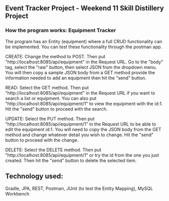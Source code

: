 ## Event Tracker Project - Weekend 11 Skill Distillery Project

### How the program works: Equipment Tracker
The program has an Entity (equipment) where a full CRUD functionality can be
implemented. You can test these functionality through the postman app.

CREATE:
Change the method to POST. Then put "http://localhost:8085/api/equipment" in the
Request URL. Go to the "body" tag, select the "raw" button, then select JSON
from the dropdown menu. You will then copy a sample JSON body from a GET method
provide the information needed to add an equipment then hit the "send" button.

READ:
Select the GET method. Then put "http://localhost:8085/api/equipment" in the
Request URL if you want to search a list or equipment. You can also put
"http://localhost:8085/api/equipment/1" to view the equipment with the id:1.
Hit the "send" button to proceed with the search.

UPDATE:
Select the PUT method. Then put "http://localhost:8085/api/equipment/1" in the
Request URL to be able to edit the equipment id:1. You will need to copy the
JSON body from the GET method and change whatever detail you wish to change.
Hit the "send" button to proceed with the change.

DELETE:
Select the DELETE method. Then put "http://localhost:8085/api/equipment/1" or
try the id from the one you just created. Then hit the "send" button to delete
the selected item.

## Technology used:
Gradle, JPA, REST, Postman, JUnit (to test the Entity Mapping), MySQL Workbench
